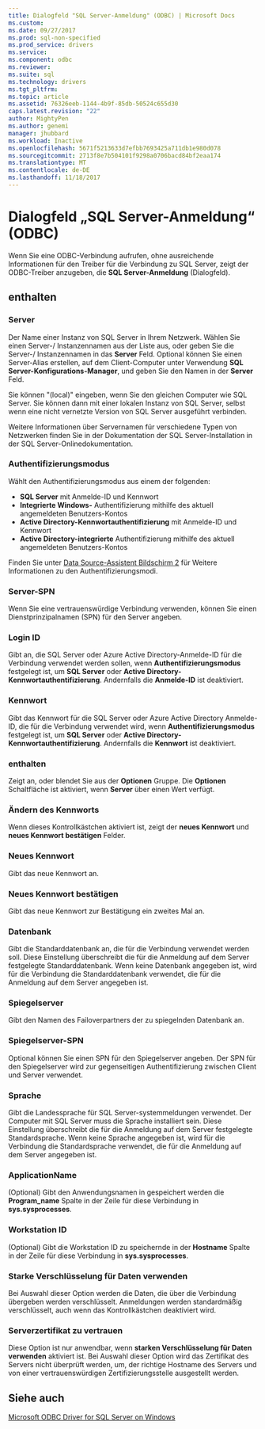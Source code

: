 ```yaml
---
title: Dialogfeld "SQL Server-Anmeldung" (ODBC) | Microsoft Docs
ms.custom: 
ms.date: 09/27/2017
ms.prod: sql-non-specified
ms.prod_service: drivers
ms.service: 
ms.component: odbc
ms.reviewer: 
ms.suite: sql
ms.technology: drivers
ms.tgt_pltfrm: 
ms.topic: article
ms.assetid: 76326eeb-1144-4b9f-85db-50524c655d30
caps.latest.revision: "22"
author: MightyPen
ms.author: genemi
manager: jhubbard
ms.workload: Inactive
ms.openlocfilehash: 5671f5213633d7efbb7693425a711db1e980d078
ms.sourcegitcommit: 2713f8e7b504101f9298a0706bacd84bf2eaa174
ms.translationtype: MT
ms.contentlocale: de-DE
ms.lasthandoff: 11/18/2017
---
```

# <a name="sql-server-login-dialog-box-odbc"></a>Dialogfeld „SQL Server-Anmeldung“ (ODBC)

Wenn Sie eine ODBC-Verbindung aufrufen, ohne ausreichende Informationen für den Treiber für die Verbindung zu SQL Server, zeigt der ODBC-Treiber anzugeben, die **SQL Server-Anmeldung** (Dialogfeld).

## <a name="options"></a>enthalten

### <a name="server"></a>Server

Der Name einer Instanz von SQL Server in Ihrem Netzwerk. Wählen Sie einen Server-/ Instanzennamen aus der Liste aus, oder geben Sie die Server-/ Instanzennamen in das **Server** Feld. Optional können Sie einen Server-Alias erstellen, auf dem Client-Computer unter Verwendung **SQL Server-Konfigurations-Manager**, und geben Sie den Namen in der **Server** Feld.

Sie können "(local)" eingeben, wenn Sie den gleichen Computer wie SQL Server. Sie können dann mit einer lokalen Instanz von SQL Server, selbst wenn eine nicht vernetzte Version von SQL Server ausgeführt verbinden.

Weitere Informationen über Servernamen für verschiedene Typen von Netzwerken finden Sie in der Dokumentation der SQL Server-Installation in der SQL Server-Onlinedokumentation.

### <a name="authentication-mode"></a>Authentifizierungsmodus

Wählt den Authentifizierungsmodus aus einem der folgenden:
- **SQL Server** mit Anmelde-ID und Kennwort
- **Integrierte Windows-** Authentifizierung mithilfe des aktuell angemeldeten Benutzers-Kontos
- **Active Directory-Kennwortauthentifizierung** mit Anmelde-ID und Kennwort
- **Active Directory-integrierte** Authentifizierung mithilfe des aktuell angemeldeten Benutzers-Kontos

Finden Sie unter [Data Source-Assistent Bildschirm 2](../../../connect/odbc/windows/dsn-wizard-2.md) für Weitere Informationen zu den Authentifizierungsmodi.

### <a name="server-spn"></a>Server-SPN

Wenn Sie eine vertrauenswürdige Verbindung verwenden, können Sie einen Dienstprinzipalnamen (SPN) für den Server angeben.

### <a name="login-id"></a>Login ID

Gibt an, die SQL Server oder Azure Active Directory-Anmelde-ID für die Verbindung verwendet werden sollen, wenn **Authentifizierungsmodus** festgelegt ist, um **SQL Server** oder **Active Directory-Kennwortauthentifizierung**. Andernfalls die **Anmelde-ID** ist deaktiviert.

### <a name="password"></a>Kennwort

Gibt das Kennwort für die SQL Server oder Azure Active Directory Anmelde-ID, die für die Verbindung verwendet wird, wenn **Authentifizierungsmodus** festgelegt ist, um **SQL Server** oder **Active Directory-Kennwortauthentifizierung**. Andernfalls die **Kennwort** ist deaktiviert.

### <a name="options"></a>enthalten

Zeigt an, oder blendet Sie aus der **Optionen** Gruppe. Die **Optionen** Schaltfläche ist aktiviert, wenn **Server** über einen Wert verfügt.

### <a name="change-password"></a>Ändern des Kennworts

Wenn dieses Kontrollkästchen aktiviert ist, zeigt der **neues Kennwort** und **neues Kennwort bestätigen** Felder.

### <a name="new-password"></a>Neues Kennwort

Gibt das neue Kennwort an.

### <a name="confirm-new-password"></a>Neues Kennwort bestätigen

Gibt das neue Kennwort zur Bestätigung ein zweites Mal an.

### <a name="database"></a>Datenbank

Gibt die Standarddatenbank an, die für die Verbindung verwendet werden soll. Diese Einstellung überschreibt die für die Anmeldung auf dem Server festgelegte Standarddatenbank. Wenn keine Datenbank angegeben ist, wird für die Verbindung die Standarddatenbank verwendet, die für die Anmeldung auf dem Server angegeben ist.

### <a name="mirror-server"></a>Spiegelserver

Gibt den Namen des Failoverpartners der zu spiegelnden Datenbank an.

### <a name="mirror-spn"></a>Spiegelserver-SPN

Optional können Sie einen SPN für den Spiegelserver angeben. Der SPN für den Spiegelserver wird zur gegenseitigen Authentifizierung zwischen Client und Server verwendet.

### <a name="language"></a>Sprache

Gibt die Landessprache für SQL Server-systemmeldungen verwendet. Der Computer mit SQL Server muss die Sprache installiert sein. Diese Einstellung überschreibt die für die Anmeldung auf dem Server festgelegte Standardsprache. Wenn keine Sprache angegeben ist, wird für die Verbindung die Standardsprache verwendet, die für die Anmeldung auf dem Server angegeben ist.

### <a name="application-name"></a>ApplicationName

(Optional) Gibt den Anwendungsnamen in gespeichert werden die **Program_name** Spalte in der Zeile für diese Verbindung in **sys.sysprocesses**.

### <a name="workstation-id"></a>Workstation ID

(Optional) Gibt die Workstation ID zu speichernde in der **Hostname** Spalte in der Zeile für diese Verbindung in **sys.sysprocesses**.

### <a name="use-strong-encryption-for-data"></a>Starke Verschlüsselung für Daten verwenden

Bei Auswahl dieser Option werden die Daten, die über die Verbindung übergeben werden verschlüsselt. Anmeldungen werden standardmäßig verschlüsselt, auch wenn das Kontrollkästchen deaktiviert wird.

### <a name="trust-server-certificate"></a>Serverzertifikat zu vertrauen

Diese Option ist nur anwendbar, wenn **starken Verschlüsselung für Daten verwenden** aktiviert ist. Bei Auswahl dieser Option wird das Zertifikat des Servers nicht überprüft werden, um, der richtige Hostname des Servers und von einer vertrauenswürdigen Zertifizierungsstelle ausgestellt werden.

## <a name="see-also"></a>Siehe auch

[Microsoft ODBC Driver for SQL Server on Windows](../../../connect/odbc/windows/microsoft-odbc-driver-for-sql-server-on-windows.md)
